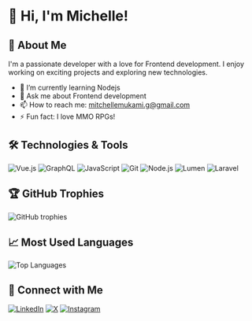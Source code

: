 <!-- Your Name -->
# 👋 Hi, I'm Michelle!

## 🚀 About Me
I'm a passionate developer with a love for Frontend development. I enjoy working on exciting projects and exploring new technologies.

- 🌱 I’m currently learning Nodejs
- 💬 Ask me about Frontend development
- 📫 How to reach me: mitchellemukami.g@gmail.com
- ⚡ Fun fact: I love MMO RPGs!

## 🛠️ Technologies & Tools
![Vue.js](https://img.shields.io/badge/-Vue.js-35495E?style=flat&logo=vue.js&logoColor=4FC08D)
![GraphQL](https://img.shields.io/badge/-GraphQL-E10098?style=flat&logo=graphql&logoColor=white)
![JavaScript](https://img.shields.io/badge/-JavaScript-F7DF1E?style=flat&logo=javascript&logoColor=black)
![Git](https://img.shields.io/badge/-Git-F05032?style=flat&logo=git&logoColor=white)
![Node.js](https://img.shields.io/badge/-Node.js-339933?style=flat&logo=node.js&logoColor=white)
![Lumen](https://img.shields.io/badge/-Lumen-E74430?style=flat&logo=lumen&logoColor=white)
![Laravel](https://img.shields.io/badge/-Laravel-FF2D20?style=flat&logo=laravel&logoColor=white)

<!-- Add more technologies as needed -->

## 🏆 GitHub Trophies
![GitHub trophies](https://github-profile-trophy.vercel.app/?username=Michellemukami&theme=onedark)

## 📈 Most Used Languages
![Top Languages](https://github-readme-stats.vercel.app/api/top-langs/?username=Michellemukami&layout=compact&theme=radical)

## 🔗 Connect with Me
[![LinkedIn](https://img.shields.io/badge/-LinkedIn-0077B5?style=flat&logo=linkedin&logoColor=white)](https://linkedin.com/in/michelle-mukami-72ab7118a)
[![X](https://img.shields.io/badge/-X-1DA1F2?style=flat&logo=x&logoColor=white)](https://twitter.com/GiatuMichelle)
[![Instagram](https://img.shields.io/badge/-Instagram-E4405F?style=flat&logo=instagram&logoColor=white)](https://www.instagram.com/_kami_mukami_/)


<!-- Add more projects as needed -->

